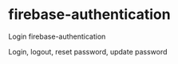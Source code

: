 # firebase-authentication
Login firebase-authentication

Login, logout, reset password, update password
